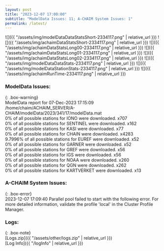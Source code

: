```yaml
---
layout: post
title: "2023-12-07 17:00:00"
subtitle: "ModelData Issues: 11; A-CHAIM System Issues: 1"
permalink: /latest/
---
```


![]({{ "/assets/img/modelDataDataStatsShort-2334117.png" | relative_url }})
![]({{ "/assets/img/achaimDataStatsShort-2334117.png" | relative_url }})
![]({{ "/assets/img/achaimDataStatsLong00-2334117.png" | relative_url }})
![]({{ "/assets/img/achaimDataStatsLong01-2334117.png" | relative_url }})
![]({{ "/assets/img/achaimDataStatsLong02-2334117.png" | relative_url }})
![]({{ "/assets/img/modelDataDataStats-2334117.png" | relative_url }})
![]({{ "/assets/img/modelDataStationStats-2334117.png" | relative_url }})
![]({{ "/assets/img/achaimRunTime-2334117.png" | relative_url }})


### ModelData Issues:  
  
{: .box-warning}  
 ModelData report for 07-Dec-2023 17:15:09   
 /home/chaim/ACHAIM_SERVER/A-CHAIM/modelData/2023/341/17/modelData.mat   
 0% of all possible stations for IONO were downloaded. x707   
 0% of all possible stations for SENTINEL were downloaded. x162   
 0% of all possible stations for KASI were downloaded. x77   
 0% of all possible stations for CHAIN were downloaded. x4283   
 9.7996% of all possible stations for EUREF were downloaded. x52   
 0% of all possible stations for GARNER were downloaded. x52   
 0% of all possible stations for GREF were downloaded. x56   
 0% of all possible stations for IGS were downloaded. x56   
 0% of all possible stations for NOAA were downloaded. x260   
 0% of all possible stations for QGN were downloaded. x262   
 0% of all possible stations for KARTVERKET were downloaded. x13   
  
### A-CHAIM System Issues:  
  
{: .box-error}  
2023-12-07 17:09:40 Parallel pool failed to start with the following error. For more detailed information, validate the profile 'local' in the Cluster Profile Manager.  

### Logs:  
  
{: .box-note}  
[Logs.zip]({{ "/assets/other/logs.zip" | relative_url }})  
[Log Info]({{ "/logInfo" | relative_url }})  
